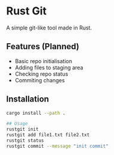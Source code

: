 # Rust Git

A simple git-like tool made in Rust.

## Features (Planned)

- Basic repo initialisation
- Adding files to staging area
- Checking repo status
- Commiting changes

## Installation

```bash
cargo install --path .

## Usage
rustgit init
rustgit add file1.txt file2.txt
rustgit status
rustgit commit --message "init commit"